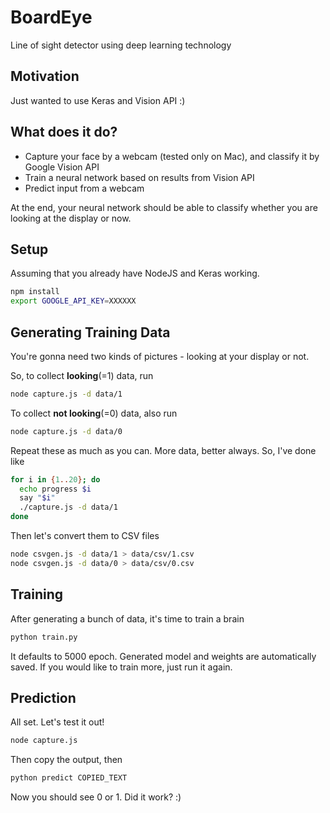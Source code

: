 # BoardEye
Line of sight detector using deep learning technology

## Motivation
Just wanted to use Keras and Vision API :)

## What does it do?
- Capture your face by a webcam (tested only on Mac), and classify it by Google Vision API
- Train a neural network based on results from Vision API
- Predict input from a webcam

At the end, your neural network should be able to classify whether you are looking at the display or now.

## Setup
Assuming that you already have NodeJS and Keras working.

```sh
npm install
export GOOGLE_API_KEY=XXXXXX
```

## Generating Training Data
You're gonna need two kinds of pictures - looking at your display or not.

So, to collect **looking**(=1) data, run
```sh
node capture.js -d data/1
```

To collect **not looking**(=0) data, also run
```sh
node capture.js -d data/0
```

Repeat these as much as you can. More data, better always. So, I've done like
```sh
for i in {1..20}; do
  echo progress $i
  say "$i"
  ./capture.js -d data/1
done
```

Then let's convert them to CSV files
```sh
node csvgen.js -d data/1 > data/csv/1.csv
node csvgen.js -d data/0 > data/csv/0.csv
```

## Training
After generating a bunch of data, it's time to train a brain
```sh
python train.py
```

It defaults to 5000 epoch. Generated model and weights are automatically saved. If you would like to train more, just run it again.

## Prediction
All set. Let's test it out!
```sh
node capture.js
```

Then copy the output, then
```sh
python predict COPIED_TEXT
```

Now you should see 0 or 1. Did it work? :)

